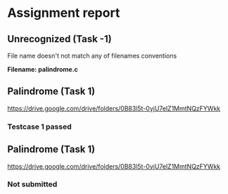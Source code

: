 # Assignment report
## Unrecognized (Task -1)
File name doesn't not match any of filenames conventions

**Filename: palindrome.c**
## Palindrome (Task 1)
https://drive.google.com/drive/folders/0B83l5t-0yjU7elZ1MmtNQzFYWkk

### Testcase 1 passed
## Palindrome (Task 1)
https://drive.google.com/drive/folders/0B83l5t-0yjU7elZ1MmtNQzFYWkk

### Not submitted
